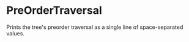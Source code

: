 # PreOrderTraversal
Prints the tree's preorder traversal as a single line of space-separated values.
